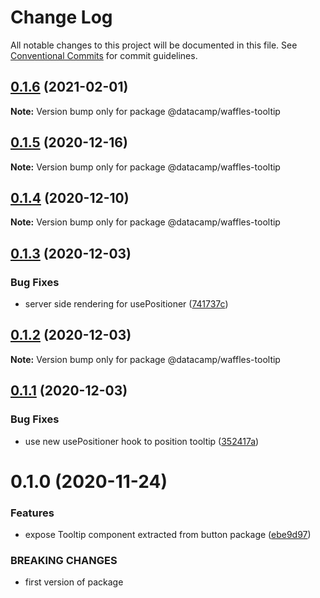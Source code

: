 # Change Log

All notable changes to this project will be documented in this file.
See [Conventional Commits](https://conventionalcommits.org) for commit guidelines.

## [0.1.6](https://github.com/datacamp/design-system/compare/@datacamp/waffles-tooltip@0.1.5...@datacamp/waffles-tooltip@0.1.6) (2021-02-01)

**Note:** Version bump only for package @datacamp/waffles-tooltip





## [0.1.5](https://github.com/datacamp/design-system/compare/@datacamp/waffles-tooltip@0.1.4...@datacamp/waffles-tooltip@0.1.5) (2020-12-16)

**Note:** Version bump only for package @datacamp/waffles-tooltip





## [0.1.4](https://github.com/datacamp/design-system/compare/@datacamp/waffles-tooltip@0.1.3...@datacamp/waffles-tooltip@0.1.4) (2020-12-10)

**Note:** Version bump only for package @datacamp/waffles-tooltip





## [0.1.3](https://github.com/datacamp/design-system/compare/@datacamp/waffles-tooltip@0.1.2...@datacamp/waffles-tooltip@0.1.3) (2020-12-03)


### Bug Fixes

* server side rendering for usePositioner ([741737c](https://github.com/datacamp/design-system/commit/741737c))





## [0.1.2](https://github.com/datacamp/design-system/compare/@datacamp/waffles-tooltip@0.1.1...@datacamp/waffles-tooltip@0.1.2) (2020-12-03)

**Note:** Version bump only for package @datacamp/waffles-tooltip





## [0.1.1](https://github.com/datacamp/design-system/compare/@datacamp/waffles-tooltip@0.1.0...@datacamp/waffles-tooltip@0.1.1) (2020-12-03)


### Bug Fixes

* use new usePositioner hook to position tooltip ([352417a](https://github.com/datacamp/design-system/commit/352417a))





# 0.1.0 (2020-11-24)


### Features

* expose Tooltip component extracted from button package ([ebe9d97](https://github.com/datacamp/design-system/commit/ebe9d97))


### BREAKING CHANGES

* first version of package
